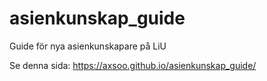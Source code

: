 # asienkunskap_guide
Guide för nya asienkunskapare på LiU

Se denna sida: https://axsoo.github.io/asienkunskap_guide/

